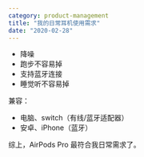 ```yaml
---
category: product-management
title: "我的日常耳机使用需求"
date: "2020-02-28"
---
```


- 降噪
- 跑步不容易掉
- 支持蓝牙连接
- 睡觉听不容易掉

兼容：

- 电脑、switch（有线/蓝牙适配器）
- 安卓、iPhone（蓝牙）

综上，AirPods Pro 最符合我日常需求了。
